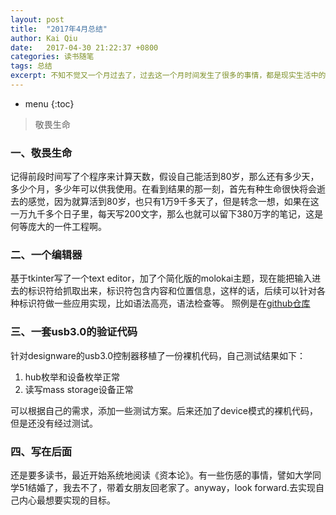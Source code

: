 ```yaml
---
layout: post
title:  "2017年4月总结"
author: Kai Qiu
date:   2017-04-30 21:22:37 +0800
categories: 读书随笔
tags: 总结
excerpt: 不知不觉又一个月过去了，过去这一个月时间发生了很多的事情，都是现实生活中的问题。
---
```


* menu
{:toc}

> 敬畏生命

### 一、敬畏生命

记得前段时间写了个程序来计算天数，假设自己能活到80岁，那么还有多少天，多少个月，多少年可以供我使用。在看到结果的那一刻，首先有种生命很快将会逝去的感觉，因为就算活到80岁，也只有1万9千多天了，但是转念一想，如果在这一万九千多个日子里，每天写200文字，那么也就可以留下380万字的笔记，这是何等庞大的一件工程啊。

### 二、一个编辑器

基于tkinter写了一个text editor，加了个简化版的molokai主题，现在能把输入进去的标识符给抓取出来，标识符包含内容和位置信息，这样的话，后续可以针对各种标识符做一些应用实现，比如语法高亮，语法检查等。
照例是在[github仓库](https://github.com/abcamus/gadgets.git)

### 三、一套usb3.0的验证代码

针对designware的usb3.0控制器移植了一份裸机代码，自己测试结果如下：

1. hub枚举和设备枚举正常
2. 读写mass storage设备正常

可以根据自己的需求，添加一些测试方案。后来还加了device模式的裸机代码，但是还没有经过测试。

### 四、写在后面

还是要多读书，最近开始系统地阅读《资本论》。有一些伤感的事情，譬如大学同学51结婚了，我去不了，带着女朋友回老家了。anyway，look forward.去实现自己内心最想要实现的目标。
